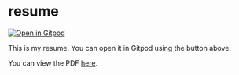 # resume

[![Open in Gitpod](https://gitpod.io/button/open-in-gitpod.svg)](https://gitpod.io/#https://github.com/kuouu/resume)

This is my resume. You can open it in Gitpod using the button above.

You can view the PDF [here](./YuTsungKuo_Resume.pdf).

